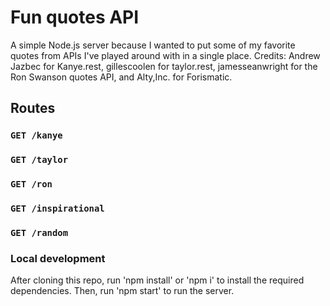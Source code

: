 # Fun quotes API
A simple Node.js server because I wanted to put some of my favorite quotes from APIs I've played around with in a single place.
Credits: Andrew Jazbec for Kanye.rest, gillescoolen for taylor.rest, jamesseanwright for the Ron Swanson quotes API, and Alty,Inc. for Forismatic.

## Routes

### `GET /kanye`

### `GET /taylor`

### `GET /ron`

### `GET /inspirational`

### `GET /random`

### Local development
After cloning this repo, run 'npm install' or 'npm i' to install the required dependencies.
Then, run 'npm start' to run the server.
